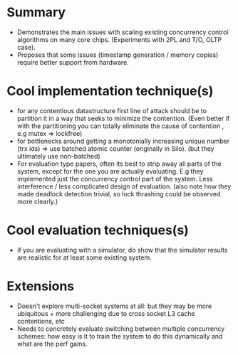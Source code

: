 # Summary
- Demonstrates the main issues with scaling existing concurrency control algorithms on many core chips. (Experiments with 2PL and T/O, OLTP case). 
- Proposes that some issues (timestamp generation / memory copies) require better support from hardware. 

# Cool implementation technique(s)
- for any contentious datastructure first line of attack should be to partition it in a way that seeks to minimize the contention. (Even better if with the partitioning you can totally eliminate the cause of contention , e.g mutex => lockfree)
- for bottlenecks around getting a monotonially increasing unique number (trx ids) => use batched atomic counter (originally in Silo). (but they ultimately use non-batched)
- For evaluation type papers, often its best to strip away all parts of the system, except for the one you are actually evaluating. E.g they implemented just the concurrency control part of the system. Less interference / less complicated design of evaluation.
(also note how they made deadlock detection trivial, so lock thrashing could be observed more clearly.)

# Cool evaluation techniques(s)
- if you are evaluating with a simulator, do show that the simulator results are realistic for at least some existing system.

# Extensions
- Doesn't explore multi-socket systems at all: but they may be more ubiquitous + more challenging due to cross socket L3 cache contentions, etc
- Needs to concretely evaluate switching between multiple concurrency schemes: how easy is it to train the system to do this dynamically and what are the perf gains.
